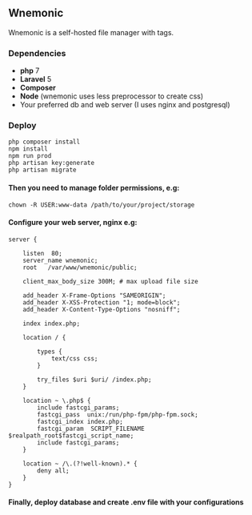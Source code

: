 ## Wnemonic
Wnemonic is a self-hosted file manager with tags.

### Dependencies
- **php** 7
- **Laravel** 5
- **Composer**
- **Node** (wnemonic uses less preprocessor to create css)
- Your preferred db and web server (I uses nginx and postgresql)

### Deploy
	php composer install
	npm install
	npm run prod 
	php artisan key:generate
	php artisan migrate

#### Then you need to manage folder permissions, e.g:
	chown -R USER:www-data /path/to/your/project/storage 
	
#### Configure your web server, nginx e.g:

```
server {

	listen  80;
	server_name wnemonic;
	root   /var/www/wnemonic/public;

	client_max_body_size 300M; # max upload file size

	add_header X-Frame-Options "SAMEORIGIN";
	add_header X-XSS-Protection "1; mode=block";
	add_header X-Content-Type-Options "nosniff";

	index index.php;

	location / {
	
		types {
			text/css css;
		}
		
		try_files $uri $uri/ /index.php;
	}

	location ~ \.php$ {
		include fastcgi_params;
		fastcgi_pass  unix:/run/php-fpm/php-fpm.sock;
		fastcgi_index index.php;
		fastcgi_param  SCRIPT_FILENAME $realpath_root$fastcgi_script_name;
		include fastcgi_params;
	}

	location ~ /\.(?!well-known).* {
		deny all;
	}
}
```

#### Finally, deploy database and create .env file with your configurations
